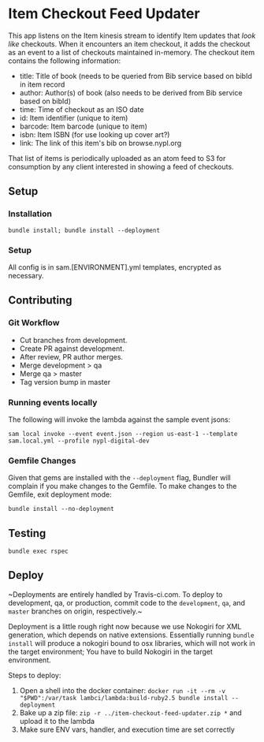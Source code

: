# Item Checkout Feed Updater

This app listens on the Item kinesis stream to identify Item updates that *look like* checkouts. When it encounters an item checkout, it adds the checkout as an event to a list of checkouts maintained in-memory. The checkout item contains the following information:

 * title: Title of book (needs to be queried from Bib service based on bibId in item record
 * author: Author(s) of book (also needs to be derived from Bib service based on bibId)
 * time: Time of checkout as an ISO date
 * id: Item identifier (unique to item)
 * barcode: Item barcode (unique to item)
 * isbn: Item ISBN (for use looking up cover art?)
 * link: The link of this item's bib on browse.nypl.org

 That list of items is periodically uploaded as an atom feed to S3 for consumption by any client interested in showing a feed of checkouts.

## Setup
### Installation

```
bundle install; bundle install --deployment
```

### Setup

All config is in sam.[ENVIRONMENT].yml templates, encrypted as necessary.

## Contributing

### Git Workflow

 * Cut branches from development.
 * Create PR against development.
 * After review, PR author merges.
 * Merge development > qa
 * Merge qa > master
 * Tag version bump in master

### Running events locally

The following will invoke the lambda against the sample event jsons:

```
sam local invoke --event event.json --region us-east-1 --template sam.local.yml --profile nypl-digital-dev
```

### Gemfile Changes

Given that gems are installed with the `--deployment` flag, Bundler will complain if you make changes to the Gemfile. To make changes to the Gemfile, exit deployment mode:

```
bundle install --no-deployment
```

## Testing

```
bundle exec rspec
```

## Deploy

~Deployments are entirely handled by Travis-ci.com. To deploy to development, qa, or production, commit code to the `development`, `qa`, and `master` branches on origin, respectively.~

Deployment is a little rough right now because we use Nokogiri for XML generation, which depends on native extensions. Essentially running `bundle install` will produce a nokogiri bound to osx libraries, which will not work in the target environment; You have to build Nokogiri in the target environment.

Steps to deploy:

1. Open a shell into the docker container: `docker run -it --rm -v "$PWD":/var/task lambci/lambda:build-ruby2.5 bundle install --deployment`
1. Bake up a zip file: `zip -r ../item-checkout-feed-updater.zip *` and upload it to the lambda
1. Make sure ENV vars, handler, and execution time are set correctly

